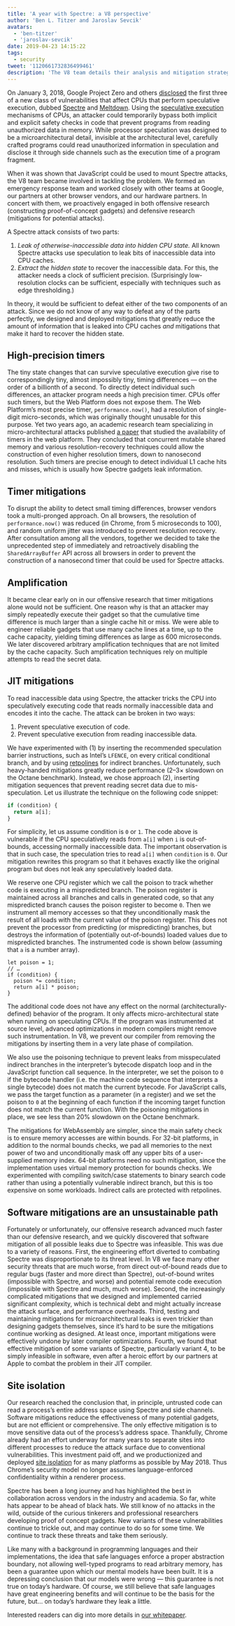 ```yaml
---
title: 'A year with Spectre: a V8 perspective'
author: 'Ben L. Titzer and Jaroslav Sevcik'
avatars:
  - 'ben-titzer'
  - 'jaroslav-sevcik'
date: 2019-04-23 14:15:22
tags:
  - security
tweet: '1120661732836499461'
description: 'The V8 team details their analysis and mitigation strategy for Spectre, one of the top computer security issues of 2018.'
---
```

On January 3, 2018, Google Project Zero and others [disclosed](https://googleprojectzero.blogspot.com/2018/01/reading-privileged-memory-with-side.html) the first three of a new class of vulnerabilities that affect CPUs that perform speculative execution, dubbed [Spectre](https://spectreattack.com/spectre.pdf) and [Meltdown](https://meltdownattack.com/meltdown.pdf). Using the [speculative execution](https://en.wikipedia.org/wiki/Speculative_execution) mechanisms of CPUs, an attacker could temporarily bypass both implicit and explicit safety checks in code that prevent programs from reading unauthorized data in memory. While processor speculation was designed to be a microarchitectural detail, invisible at the architectural level, carefully crafted programs could read unauthorized information in speculation and disclose it through side channels such as the execution time of a program fragment.

When it was shown that JavaScript could be used to mount Spectre attacks, the V8 team became involved in tackling the problem. We formed an emergency response team and worked closely with other teams at Google, our partners at other browser vendors, and our hardware partners. In concert with them, we proactively engaged in both offensive research (constructing proof-of-concept gadgets) and defensive research (mitigations for potential attacks).

A Spectre attack consists of two parts:

1. _Leak of otherwise-inaccessible data into hidden CPU state._ All known Spectre attacks use speculation to leak bits of inaccessible data into CPU caches.
1. _Extract the hidden state_ to recover the inaccessible data. For this, the attacker needs a clock of sufficient precision. (Surprisingly low-resolution clocks can be sufficient, especially with techniques such as edge thresholding.)

In theory, it would be sufficient to defeat either of the two components of an attack. Since we do not know of any way to defeat any of the parts perfectly, we designed and deployed mitigations that greatly reduce the amount of information that is leaked into CPU caches _and_ mitigations that make it hard to recover the hidden state.

## High-precision timers

The tiny state changes that can survive speculative execution give rise to correspondingly tiny, almost impossibly tiny, timing differences — on the order of a billionth of a second. To directly detect individual such differences, an attacker program needs a high precision timer. CPUs offer such timers, but the Web Platform does not expose them. The Web Platform’s most precise timer, `performance.now()`, had a resolution of single-digit micro-seconds, which was originally thought unusable for this purpose. Yet two years ago, an academic research team specializing in micro-architectural attacks published [a paper](https://gruss.cc/files/fantastictimers.pdf) that studied the availability of timers in the web platform. They concluded that concurrent mutable shared memory and various resolution-recovery techniques could allow the construction of even higher resolution timers, down to nanosecond resolution. Such timers are precise enough to detect individual L1 cache hits and misses, which is usually how Spectre gadgets leak information.

## Timer mitigations

To disrupt the ability to detect small timing differences, browser vendors took a multi-pronged approach. On all browsers, the resolution of `performance.now()` was reduced (in Chrome, from 5 microseconds to 100), and random uniform jitter was introduced to prevent resolution recovery. After consultation among all the vendors, together we decided to take the unprecedented step of immediately and retroactively disabling the `SharedArrayBuffer` API across all browsers in order to prevent the construction of a nanosecond timer that could be used for Spectre attacks.

## Amplification

It became clear early on in our offensive research that timer mitigations alone would not be sufficient. One reason why is that an attacker may simply repeatedly execute their gadget so that the cumulative time difference is much larger than a single cache hit or miss. We were able to engineer reliable gadgets that use many cache lines at a time, up to the cache capacity, yielding timing differences as large as 600 microseconds. We later discovered arbitrary amplification techniques that are not limited by the cache capacity. Such amplification techniques rely on multiple attempts to read the secret data.

## JIT mitigations

To read inaccessible data using Spectre, the attacker tricks the CPU into speculatively executing code that reads normally inaccessible data and encodes it into the cache. The attack can be broken in two ways:

1. Prevent speculative execution of code.
1. Prevent speculative execution from reading inaccessible data.

We have experimented with (1) by inserting the recommended speculation barrier instructions, such as Intel’s `LFENCE`, on every critical conditional branch, and by using [retpolines](https://support.google.com/faqs/answer/7625886) for indirect branches. Unfortunately, such heavy-handed mitigations greatly reduce performance (2–3× slowdown on the Octane benchmark). Instead, we chose approach (2), inserting mitigation sequences that prevent reading secret data due to mis-speculation. Let us illustrate the technique on the following code snippet:

```js
if (condition) {
  return a[i];
}
```

For simplicity, let us assume condition is `0` or `1`. The code above is vulnerable if the CPU speculatively reads from `a[i]` when `i` is out-of-bounds, accessing normally inaccessible data. The important observation is that in such case, the speculation tries to read `a[i]` when `condition` is `0`. Our mitigation rewrites this program so that it behaves exactly like the original program but does not leak any speculatively loaded data.

We reserve one CPU register which we call the poison to track whether code is executing in a mispredicted branch. The poison register is maintained across all branches and calls in generated code, so that any mispredicted branch causes the poison register to become `0`. Then we instrument all memory accesses so that they unconditionally mask the result of all loads with the current value of the poison register. This does not prevent the processor from predicting (or mispredicting) branches, but destroys the information of (potentially out-of-bounds) loaded values due to mispredicted branches. The instrumented code is shown below (assuming that `a` is a number array).

```js/0,3,4
let poison = 1;
// …
if (condition) {
  poison *= condition;
  return a[i] * poison;
}
```

The additional code does not have any effect on the normal (architecturally-defined) behavior of the program. It only affects micro-architectural state when running on speculating CPUs. If the program was instrumented at source level, advanced optimizations in modern compilers might remove such instrumentation. In V8, we prevent our compiler from removing the mitigations by inserting them in a very late phase of compilation.

We also use the poisoning technique to prevent leaks from misspeculated indirect branches in the interpreter’s bytecode dispatch loop and in the JavaScript function call sequence. In the interpreter, we set the poison to `0` if the bytecode handler (i.e. the machine code sequence that interprets a single bytecode) does not match the current bytecode. For JavaScript calls, we pass the target function as a parameter (in a register) and we set the poison to `0` at the beginning of each function if the incoming target function does not match the current function. With the poisoning mitigations in place, we see less than 20% slowdown on the Octane benchmark.

The mitigations for WebAssembly are simpler, since the main safety check is to ensure memory accesses are within bounds. For 32-bit platforms, in addition to the normal bounds checks, we pad all memories to the next power of two and unconditionally mask off any upper bits of a user-supplied memory index. 64-bit platforms need no such mitigation, since the implementation uses virtual memory protection for bounds checks. We experimented with compiling switch/case statements to binary search code rather than using a potentially vulnerable indirect branch, but this is too expensive on some workloads. Indirect calls are protected with retpolines.

## Software mitigations are an unsustainable path

Fortunately or unfortunately, our offensive research advanced much faster than our defensive research, and we quickly discovered that software mitigation of all possible leaks due to Spectre was infeasible. This was due to a variety of reasons. First, the engineering effort diverted to combating Spectre was disproportionate to its threat level. In V8 we face many other security threats that are much worse, from direct out-of-bound reads due to regular bugs (faster and more direct than Spectre), out-of-bound writes (impossible with Spectre, and worse) and potential remote code execution (impossible with Spectre and much, much worse). Second, the increasingly complicated mitigations that we designed and implemented carried significant complexity, which is technical debt and might actually increase the attack surface, and performance overheads. Third, testing and maintaining mitigations for microarchitectural leaks is even trickier than designing gadgets themselves, since it’s hard to be sure the mitigations continue working as designed. At least once, important mitigations were effectively undone by later compiler optimizations. Fourth, we found that effective mitigation of some variants of Spectre, particularly variant 4, to be simply infeasible in software, even after a heroic effort by our partners at Apple to combat the problem in their JIT compiler.

## Site isolation

Our research reached the conclusion that, in principle, untrusted code can read a process’s entire address space using Spectre and side channels. Software mitigations reduce the effectiveness of many potential gadgets, but are not efficient or comprehensive. The only effective mitigation is to move sensitive data out of the process’s address space. Thankfully, Chrome already had an effort underway for many years to separate sites into different processes to reduce the attack surface due to conventional vulnerabilities. This investment paid off, and we productionized and deployed [site isolation](https://developers.google.com/web/updates/2018/07/site-isolation) for as many platforms as possible by May 2018. Thus Chrome’s security model no longer assumes language-enforced confidentiality within a renderer process.

Spectre has been a long journey and has highlighted the best in collaboration across vendors in the industry and academia. So far, white hats appear to be ahead of black hats. We still know of no attacks in the wild, outside of the curious tinkerers and professional researchers developing proof of concept gadgets. New variants of these vulnerabilities continue to trickle out, and may continue to do so for some time. We continue to track these threats and take them seriously.

Like many with a background in programming languages and their implementations, the idea that safe languages enforce a proper abstraction boundary, not allowing well-typed programs to read arbitrary memory, has been a guarantee upon which our mental models have been built. It is a depressing conclusion that our models were wrong — this guarantee is not true on today’s hardware. Of course, we still believe that safe languages have great engineering benefits and will continue to be the basis for the future, but… on today’s hardware they leak a little.

Interested readers can dig into more details in [our whitepaper](https://arxiv.org/pdf/1902.05178.pdf).
